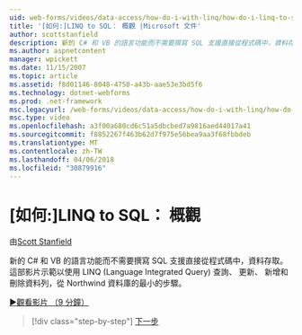 ```yaml
---
uid: web-forms/videos/data-access/how-do-i-with-linq/how-do-i-linq-to-sql-overview
title: '[如何:]LINQ to SQL： 概觀 |Microsoft 文件'
author: scottstanfield
description: 新的 C# 和 VB 的語言功能而不需要撰寫 SQL 支援直接從程式碼中，資料存取。 這部影片示範的最小的步驟，以使用 LINQ (Language int..
ms.author: aspnetcontent
manager: wpickett
ms.date: 11/15/2007
ms.topic: article
ms.assetid: f8d01146-8048-4750-a43b-aae53e3bd5f6
ms.technology: dotnet-webforms
ms.prod: .net-framework
msc.legacyurl: /web-forms/videos/data-access/how-do-i-with-linq/how-do-i-linq-to-sql-overview
msc.type: video
ms.openlocfilehash: a3f00a680cd6c51a5dbcbed7a9816aed44017a41
ms.sourcegitcommit: f8852267f463b62d7f975e56bea9aa3f68fbbdeb
ms.translationtype: MT
ms.contentlocale: zh-TW
ms.lasthandoff: 04/06/2018
ms.locfileid: "30879916"
---
```

<a name="how-do-i-linq-to-sql-overview"></a>[如何:]LINQ to SQL： 概觀
====================
由[Scott Stanfield](https://github.com/scottstanfield)

新的 C# 和 VB 的語言功能而不需要撰寫 SQL 支援直接從程式碼中，資料存取。 這部影片示範以使用 LINQ (Language Integrated Query) 查詢、 更新、 新增和刪除資料列，從 Northwind 資料庫的最小的步驟。

[&#9654;觀看影片 （9 分鐘）](https://channel9.msdn.com/Blogs/ASP-NET-Site-Videos/how-do-i-linq-to-sql-overview)

> [!div class="step-by-step"]
> [下一步](how-do-i-linq-to-sql-data-model.md)

